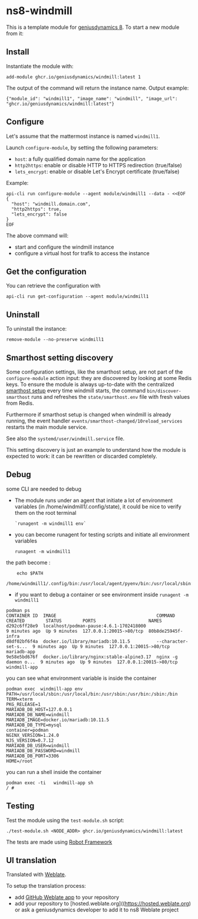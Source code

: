 # ns8-windmill

This is a template module for [geniusdynamics 8](https://github.com/geniusdynamics/ns8-core).
To start a new module from it:

## Install

Instantiate the module with:

    add-module ghcr.io/geniusdynamics/windmill:latest 1

The output of the command will return the instance name.
Output example:

    {"module_id": "windmill1", "image_name": "windmill", "image_url": "ghcr.io/geniusdynamics/windmill:latest"}

## Configure

Let's assume that the mattermost instance is named `windmill1`.

Launch `configure-module`, by setting the following parameters:

- `host`: a fully qualified domain name for the application
- `http2https`: enable or disable HTTP to HTTPS redirection (true/false)
- `lets_encrypt`: enable or disable Let's Encrypt certificate (true/false)

Example:

```
api-cli run configure-module --agent module/windmill1 --data - <<EOF
{
  "host": "windmill.domain.com",
  "http2https": true,
  "lets_encrypt": false
}
EOF
```

The above command will:

- start and configure the windmill instance
- configure a virtual host for trafik to access the instance

## Get the configuration

You can retrieve the configuration with

```
api-cli run get-configuration --agent module/windmill1
```

## Uninstall

To uninstall the instance:

    remove-module --no-preserve windmill1

## Smarthost setting discovery

Some configuration settings, like the smarthost setup, are not part of the
`configure-module` action input: they are discovered by looking at some
Redis keys. To ensure the module is always up-to-date with the
centralized [smarthost
setup](https://geniusdynamics.github.io/ns8-core/core/smarthost/) every time
windmill starts, the command `bin/discover-smarthost` runs and refreshes
the `state/smarthost.env` file with fresh values from Redis.

Furthermore if smarthost setup is changed when windmill is already
running, the event handler `events/smarthost-changed/10reload_services`
restarts the main module service.

See also the `systemd/user/windmill.service` file.

This setting discovery is just an example to understand how the module is
expected to work: it can be rewritten or discarded completely.

## Debug

some CLI are needed to debug

- The module runs under an agent that initiate a lot of environment variables (in /home/windmill1/.config/state), it could be nice to verify them
  on the root terminal

      `runagent -m windmill1 env`

- you can become runagent for testing scripts and initiate all environment variables

  `runagent -m windmill1`

the path become :

```
    echo $PATH
    /home/windmill1/.config/bin:/usr/local/agent/pyenv/bin:/usr/local/sbin:/usr/local/bin:/usr/sbin:/usr/bin:/usr/
```

- if you want to debug a container or see environment inside
  `runagent -m windmill1`

```
podman ps
CONTAINER ID  IMAGE                                      COMMAND               CREATED        STATUS        PORTS                    NAMES
d292c6ff28e9  localhost/podman-pause:4.6.1-1702418000                          9 minutes ago  Up 9 minutes  127.0.0.1:20015->80/tcp  80b8de25945f-infra
d8df02bf6f4a  docker.io/library/mariadb:10.11.5          --character-set-s...  9 minutes ago  Up 9 minutes  127.0.0.1:20015->80/tcp  mariadb-app
9e58e5bd676f  docker.io/library/nginx:stable-alpine3.17  nginx -g daemon o...  9 minutes ago  Up 9 minutes  127.0.0.1:20015->80/tcp  windmill-app
```

you can see what environment variable is inside the container

```
podman exec  windmill-app env
PATH=/usr/local/sbin:/usr/local/bin:/usr/sbin:/usr/bin:/sbin:/bin
TERM=xterm
PKG_RELEASE=1
MARIADB_DB_HOST=127.0.0.1
MARIADB_DB_NAME=windmill
MARIADB_IMAGE=docker.io/mariadb:10.11.5
MARIADB_DB_TYPE=mysql
container=podman
NGINX_VERSION=1.24.0
NJS_VERSION=0.7.12
MARIADB_DB_USER=windmill
MARIADB_DB_PASSWORD=windmill
MARIADB_DB_PORT=3306
HOME=/root
```

you can run a shell inside the container

```
podman exec -ti   windmill-app sh
/ #
```

## Testing

Test the module using the `test-module.sh` script:

    ./test-module.sh <NODE_ADDR> ghcr.io/geniusdynamics/windmill:latest

The tests are made using [Robot Framework](https://robotframework.org/)

## UI translation

Translated with [Weblate](https://hosted.weblate.org/projects/ns8/).

To setup the translation process:

- add [GitHub Weblate app](https://docs.weblate.org/en/latest/admin/continuous.html#github-setup) to your repository
- add your repository to [hosted.weblate.org]((https://hosted.weblate.org) or ask a geniusdynamics developer to add it to ns8 Weblate project
